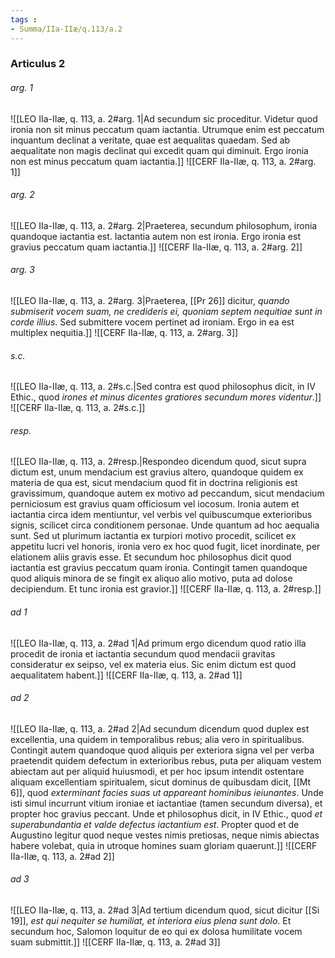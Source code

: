 ```yaml
---
tags : 
- Summa/IIa-IIæ/q.113/a.2
---
```


### Articulus 2

###### arg. 1
![[LEO IIa-IIæ, q. 113, a. 2#arg. 1|Ad secundum sic proceditur. Videtur quod ironia non sit minus peccatum quam iactantia. Utrumque enim est peccatum inquantum declinat a veritate, quae est aequalitas quaedam. Sed ab aequalitate non magis declinat qui excedit quam qui diminuit. Ergo ironia non est minus peccatum quam iactantia.]]
![[CERF IIa-IIæ, q. 113, a. 2#arg. 1]]

###### arg. 2
![[LEO IIa-IIæ, q. 113, a. 2#arg. 2|Praeterea, secundum philosophum, ironia quandoque iactantia est. Iactantia autem non est ironia. Ergo ironia est gravius peccatum quam iactantia.]]
![[CERF IIa-IIæ, q. 113, a. 2#arg. 2]]

###### arg. 3
![[LEO IIa-IIæ, q. 113, a. 2#arg. 3|Praeterea, [[Pr 26]] dicitur, *quando submiserit vocem suam, ne credideris ei, quoniam septem nequitiae sunt in corde illius*. Sed submittere vocem pertinet ad ironiam. Ergo in ea est multiplex nequitia.]]
![[CERF IIa-IIæ, q. 113, a. 2#arg. 3]]

###### s.c.
![[LEO IIa-IIæ, q. 113, a. 2#s.c.|Sed contra est quod philosophus dicit, in IV Ethic., quod *irones et minus dicentes gratiores secundum mores videntur*.]]
![[CERF IIa-IIæ, q. 113, a. 2#s.c.]]

###### resp.
![[LEO IIa-IIæ, q. 113, a. 2#resp.|Respondeo dicendum quod, sicut supra dictum est, unum mendacium est gravius altero, quandoque quidem ex materia de qua est, sicut mendacium quod fit in doctrina religionis est gravissimum, quandoque autem ex motivo ad peccandum, sicut mendacium perniciosum est gravius quam officiosum vel iocosum. Ironia autem et iactantia circa idem mentiuntur, vel verbis vel quibuscumque exterioribus signis, scilicet circa conditionem personae. Unde quantum ad hoc aequalia sunt. Sed ut plurimum iactantia ex turpiori motivo procedit, scilicet ex appetitu lucri vel honoris, ironia vero ex hoc quod fugit, licet inordinate, per elationem aliis gravis esse. Et secundum hoc philosophus dicit quod iactantia est gravius peccatum quam ironia. Contingit tamen quandoque quod aliquis minora de se fingit ex aliquo alio motivo, puta ad dolose decipiendum. Et tunc ironia est gravior.]]
![[CERF IIa-IIæ, q. 113, a. 2#resp.]]

###### ad 1
![[LEO IIa-IIæ, q. 113, a. 2#ad 1|Ad primum ergo dicendum quod ratio illa procedit de ironia et iactantia secundum quod mendacii gravitas consideratur ex seipso, vel ex materia eius. Sic enim dictum est quod aequalitatem habent.]]
![[CERF IIa-IIæ, q. 113, a. 2#ad 1]]

###### ad 2
![[LEO IIa-IIæ, q. 113, a. 2#ad 2|Ad secundum dicendum quod duplex est excellentia, una quidem in temporalibus rebus; alia vero in spiritualibus. Contingit autem quandoque quod aliquis per exteriora signa vel per verba praetendit quidem defectum in exterioribus rebus, puta per aliquam vestem abiectam aut per aliquid huiusmodi, et per hoc ipsum intendit ostentare aliquam excellentiam spiritualem, sicut dominus de quibusdam dicit, [[Mt 6]], quod *exterminant facies suas ut appareant hominibus ieiunantes*. Unde isti simul incurrunt vitium ironiae et iactantiae (tamen secundum diversa), et propter hoc gravius peccant. Unde et philosophus dicit, in IV Ethic., quod *et superabundantia et valde defectus iactantium est*. Propter quod et de Augustino legitur quod neque vestes nimis pretiosas, neque nimis abiectas habere volebat, quia in utroque homines suam gloriam quaerunt.]]
![[CERF IIa-IIæ, q. 113, a. 2#ad 2]]

###### ad 3
![[LEO IIa-IIæ, q. 113, a. 2#ad 3|Ad tertium dicendum quod, sicut dicitur [[Si 19]], *est qui nequiter se humiliat, et interiora eius plena sunt dolo*. Et secundum hoc, Salomon loquitur de eo qui ex dolosa humilitate vocem suam submittit.]]
![[CERF IIa-IIæ, q. 113, a. 2#ad 3]]

